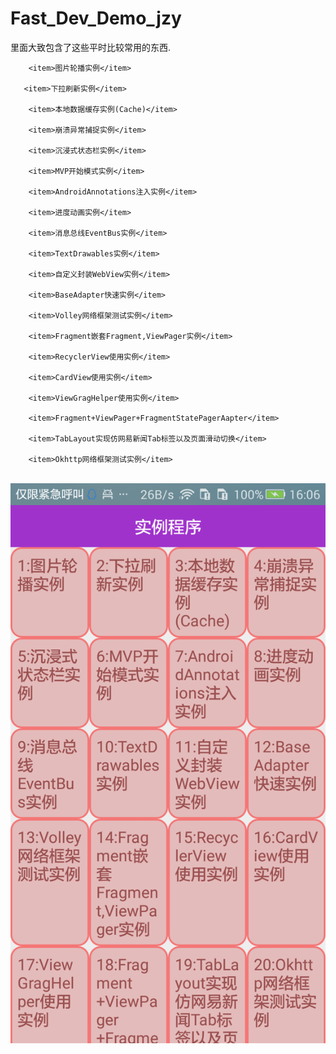 # Fast_Dev_Demo_jzy
里面大致包含了这些平时比较常用的东西.

        <item>图片轮播实例</item>
 
       <item>下拉刷新实例</item>
 
        <item>本地数据缓存实例(Cache)</item>
        
        <item>崩溃异常捕捉实例</item>
        
        <item>沉浸式状态栏实例</item>
        
        <item>MVP开始模式实例</item>
        
        <item>AndroidAnnotations注入实例</item>
        
        <item>进度动画实例</item>
        
        <item>消息总线EventBus实例</item>
        
        <item>TextDrawables实例</item>
        
        <item>自定义封装WebView实例</item>
        
        <item>BaseAdapter快速实例</item>
        
        <item>Volley网络框架测试实例</item>
        
        <item>Fragment嵌套Fragment,ViewPager实例</item>
        
        <item>RecyclerView使用实例</item>
        
        <item>CardView使用实例</item>
        
        <item>ViewGragHelper使用实例</item>
        
        <item>Fragment+ViewPager+FragmentStatePagerAapter</item>
        
        <item>TabLayout实现仿网易新闻Tab标签以及页面滑动切换</item>
        
        <item>Okhttp网络框架测试实例</item>
        ![Alt text](https://github.com/jiangzhengyan/Fast_Dev_Demo_jzy/raw/master/ScreenShots/1.png)
